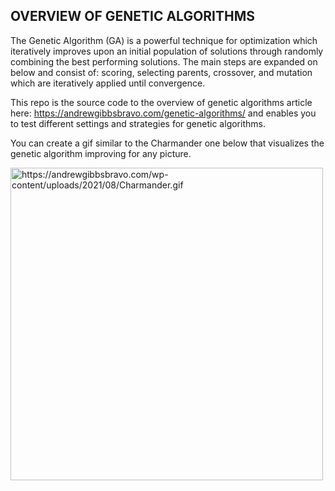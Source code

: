 ## OVERVIEW OF GENETIC ALGORITHMS

The Genetic Algorithm (GA) is a powerful technique for optimization which iteratively improves upon an initial population of solutions through randomly combining the best performing solutions. The main steps are expanded on below and consist of:
scoring, selecting parents, crossover, and mutation which are iteratively applied until convergence.

This repo is the source code to the overview of genetic algorithms article here: https://andrewgibbsbravo.com/genetic-algorithms/ and enables you to test different settings and strategies for genetic algorithms. 

You can create a gif similar to the Charmander one below that visualizes the genetic algorithm improving for any picture. 

<img src="/images/Charmander.gif?raw=true" width="500" alt="https://andrewgibbsbravo.com/wp-content/uploads/2021/08/Charmander.gif" />